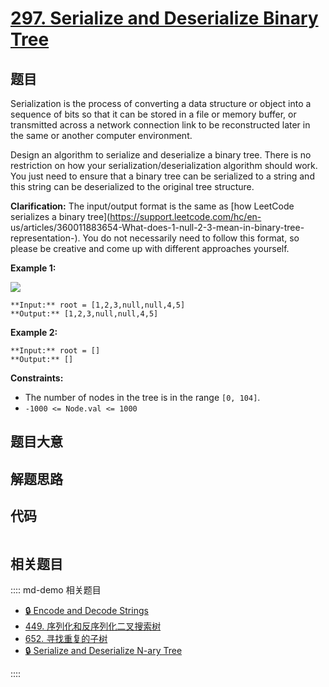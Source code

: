 # [297. Serialize and Deserialize Binary Tree](https://leetcode.com/problems/serialize-and-deserialize-binary-tree)

## 题目

Serialization is the process of converting a data structure or object into a
sequence of bits so that it can be stored in a file or memory buffer, or
transmitted across a network connection link to be reconstructed later in the
same or another computer environment.

Design an algorithm to serialize and deserialize a binary tree. There is no
restriction on how your serialization/deserialization algorithm should work.
You just need to ensure that a binary tree can be serialized to a string and
this string can be deserialized to the original tree structure.

**Clarification:** The input/output format is the same as [how LeetCode
serializes a binary tree](https://support.leetcode.com/hc/en-
us/articles/360011883654-What-does-1-null-2-3-mean-in-binary-tree-
representation-). You do not necessarily need to follow this format, so please
be creative and come up with different approaches yourself.



**Example 1:**

![](https://assets.leetcode.com/uploads/2020/09/15/serdeser.jpg)

    
    
    **Input:** root = [1,2,3,null,null,4,5]
    **Output:** [1,2,3,null,null,4,5]
    

**Example 2:**

    
    
    **Input:** root = []
    **Output:** []
    



**Constraints:**

  * The number of nodes in the tree is in the range `[0, 104]`.
  * `-1000 <= Node.val <= 1000`


## 题目大意

## 解题思路

## 代码

```javascript

```

## 相关题目

:::: md-demo 相关题目
- [🔒 Encode and Decode Strings](https://leetcode.com/problems/encode-and-decode-strings)
- [449. 序列化和反序列化二叉搜索树](https://leetcode.com/problems/serialize-and-deserialize-bst)
- [652. 寻找重复的子树](https://leetcode.com/problems/find-duplicate-subtrees)
- [🔒 Serialize and Deserialize N-ary Tree](https://leetcode.com/problems/serialize-and-deserialize-n-ary-tree)

::::

